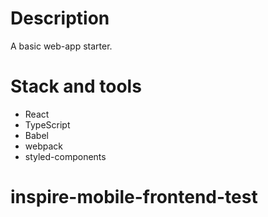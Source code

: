 # Description

A basic web-app starter.

# Stack and tools 

- React
- TypeScript
- Babel
- webpack
- styled-components
# inspire-mobile-frontend-test
